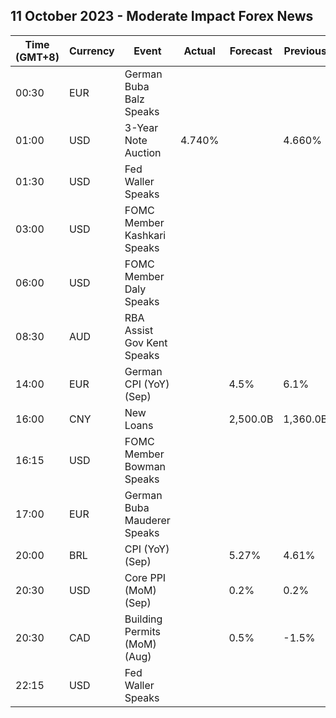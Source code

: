 ## 11 October 2023 - Moderate Impact Forex News

| Time (GMT+8) | Currency | Event | Actual | Forecast | Previous |
|------|----------|-------|--------|----------|----------|
| 00:30 | EUR | German Buba Balz Speaks |  |  |  |
| 01:00 | USD | 3-Year Note Auction | 4.740% |  | 4.660% |
| 01:30 | USD | Fed Waller Speaks |  |  |  |
| 03:00 | USD | FOMC Member Kashkari Speaks |  |  |  |
| 06:00 | USD | FOMC Member Daly Speaks |  |  |  |
| 08:30 | AUD | RBA Assist Gov Kent Speaks |  |  |  |
| 14:00 | EUR | German CPI (YoY) (Sep) |  | 4.5% | 6.1% |
| 16:00 | CNY | New Loans |  | 2,500.0B | 1,360.0B |
| 16:15 | USD | FOMC Member Bowman Speaks |  |  |  |
| 17:00 | EUR | German Buba Mauderer Speaks |  |  |  |
| 20:00 | BRL | CPI (YoY) (Sep) |  | 5.27% | 4.61% |
| 20:30 | USD | Core PPI (MoM) (Sep) |  | 0.2% | 0.2% |
| 20:30 | CAD | Building Permits (MoM) (Aug) |  | 0.5% | -1.5% |
| 22:15 | USD | Fed Waller Speaks |  |  |  |
